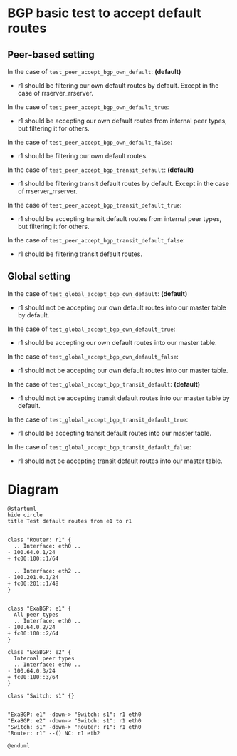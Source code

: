 # BGP basic test to accept default routes

## Peer-based setting

In the case of `test_peer_accept_bgp_own_default`: **(default)**
  - r1 should be filtering our own default routes by default. Except in the case of rrserver_rrserver.

In the case of `test_peer_accept_bgp_own_default_true`:
  - r1 should be accepting our own default routes from internal peer types, but filtering it for others.

In the case of `test_peer_accept_bgp_own_default_false`:
  - r1 should be filtering our own default routes.

In the case of `test_peer_accept_bgp_transit_default`: **(default)**
  - r1 should be filtering transit default routes by default. Except in the case of rrserver_rrserver.

In the case of `test_peer_accept_bgp_transit_default_true`:
  - r1 should be accepting transit default routes from internal peer types, but filtering it for others.

In the case of `test_peer_accept_bgp_transit_default_false`:
  - r1 should be filtering transit default routes.

## Global setting

In the case of `test_global_accept_bgp_own_default`: **(default)**
  - r1 should not be accepting our own default routes into our master table by default.

In the case of `test_global_accept_bgp_own_default_true`:
  - r1 should be accepting our own default routes into our master table.

In the case of `test_global_accept_bgp_own_default_false`:
  - r1 should not be accepting our own default routes into our master table.

In the case of `test_global_accept_bgp_transit_default`: **(default)**
  - r1 should not be accepting transit default routes into our master table by default.

In the case of `test_global_accept_bgp_transit_default_true`:
  - r1 should be accepting transit default routes into our master table.

In the case of `test_global_accept_bgp_transit_default_false`:
  - r1 should not be accepting transit default routes into our master table.


# Diagram

```plantuml
@startuml
hide circle
title Test default routes from e1 to r1


class "Router: r1" {
  .. Interface: eth0 ..
- 100.64.0.1/24
+ fc00:100::1/64

  .. Interface: eth2 ..
- 100.201.0.1/24
+ fc00:201::1/48
}


class "ExaBGP: e1" {
  All peer types
  .. Interface: eth0 ..
- 100.64.0.2/24
+ fc00:100::2/64
}

class "ExaBGP: e2" {
  Internal peer types
  .. Interface: eth0 ..
- 100.64.0.3/24
+ fc00:100::3/64
}

class "Switch: s1" {}


"ExaBGP: e1" -down-> "Switch: s1": r1 eth0
"ExaBGP: e2" -down-> "Switch: s1": r1 eth0
"Switch: s1" -down-> "Router: r1": r1 eth0
"Router: r1" --() NC: r1 eth2

@enduml
```
